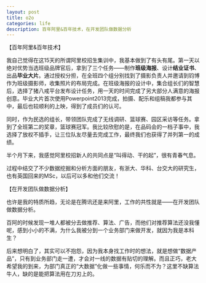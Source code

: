 ```yaml
---
layout: post
title: o2o
categories: life 
description: 百年阿里&百年技术，在开发团队做数据分析
---
```


【百年阿里&百年技术】

我自己觉得在这15天的所谓阿里校招生集训中，我基本做到了有头有尾。第一天以绝对优势当选班级品牌官后，拿到了三个任务——制作**班级海报**、设计**结业证书**、出品**毕业大片**。通过授权分担，在全班四个组分别找到了摄影负责人并邀请到钧博作为班级摄影师，收集照片的布局完成。在班级海报的设计中，集合组长们的智慧后，选择了猪八戒平台发布设计任务，用一天的时间完成了另大部分人满意的海报创意。毕业大片首次使用Powerpoint2013完成，拍摄、配乐和组稿我都参与其中，最后也较顺利的上映，得到了成员们的认可。

同时，作为民选的组长，带领团队完成了无线调研、篮球赛、园区采访等任务。拿到了全班第二的奖章，篮球赛冠军。我比较欣慰的是，在品码会的一档子事中，我选择了放权不插手，让三位队友尽量去完成工作，最终我们也获得了并列第一的成绩。

半个月下来，我感觉阿里校招新人的共同点是“叫得动、干的起”，很有青春气息。

过程中结交了不少数据挖掘和分析方面的朋友，有浙大、华科、台交大的研究生，也有英国回来的MSc，以后可以多和他们交流！

【在开发团队做数据分析】

也许是我的特质所趋，无论是在腾讯还是来阿里，工作的共性就是——在开发团队做数据分析。

百阿的时候发现一堆人都被分去做推荐、算法、广告，而他们对推荐算法还没我懂呢，感到小小的不满，为什么我被分到一个业务部门来做开发，就因为我是本科生？

后来想明白了，其实可以不抱怨，因为我本身找工作时的想法，就是想做“数据产品”，只有到业务部门走一遭，才会对一线的数据有贴切的理解。而且正巧，老大希望我的到来，为部门真正的“大数据”化做一些事情，何乐而不为？这里不缺算法牛人，缺的是能把算法用在刀刃上的。
